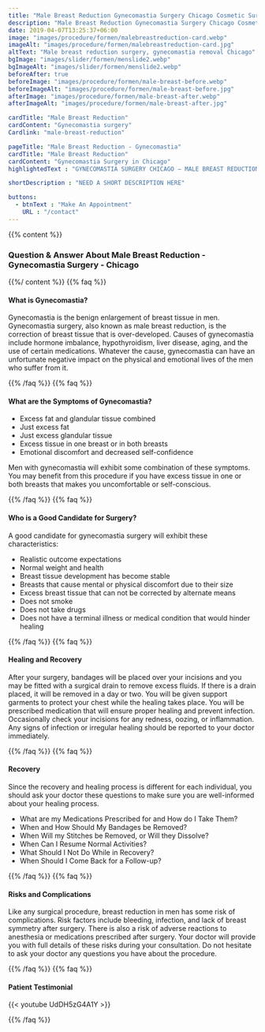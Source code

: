 ```yaml
---
title: "Male Breast Reduction Gynecomastia Surgery Chicago Cosmetic Surgeon Dr. Michael Horn"
description: "Male Breast Reduction Gynecomastia Surgery Chicago Cosmetic Surgeon Dr. Michael Horn"
date: 2019-04-07T13:25:37+06:00
image: "images/procedure/formen/malebreastreduction-card.webp"
imageAlt: "images/procedure/formen/malebreastreduction-card.jpg"
altText: "Male breast reduction surgery, gynecomastia removal Chicago"
bgImage: "images/slider/formen/menslide2.webp"
bgImageAlt: "images/slider/formen/menslide2.webp"
beforeAfter: true
beforeImage: "images/procedure/formen/male-breast-before.webp"
beforeImageAlt: "images/procedure/formen/male-breast-before.jpg"
afterImage: "images/procedure/formen/male-breast-after.webp"
afterImageAlt: "images/procedure/formen/male-breast-after.jpg"

cardTitle: "Male Breast Reduction"
cardContent: "Gynecomastia surgery"
Cardlink: "male-breast-reduction"

pageTitle: "Male Breast Reduction - Gynecomastia"
cardTitle: "Male Breast Reduction"
cardContent: "Gynecomastia Surgery in Chicago"
highlightedText : "GYNECOMASTIA SURGERY CHICAGO – MALE BREAST REDUCTION"

shortDescription : "NEED A SHORT DESCRIPTION HERE"

buttons:
  - btnText : "Make An Appointment"
    URL : "/contact"
---
```


{{% content %}}
### Question & Answer About Male Breast Reduction - Gynecomastia Surgery - Chicago


{{%/ content %}}
{{% faq %}}

#### What is Gynecomastia?

Gynecomastia is the benign enlargement of breast tissue in men. Gynecomastia surgery, also known as male breast reduction, is the correction of breast tissue that is over-developed.
Causes of gynecomastia include hormone imbalance, hypothyroidism, liver disease, aging, and the use of certain medications. Whatever the cause, gynecomastia can have an unfortunate negative impact on the physical and emotional lives of the men who suffer from it.

{{% /faq %}}
{{% faq %}}

#### What are the Symptoms of Gynecomastia?

* Excess fat and glandular tissue combined
* Just excess fat
* Just excess glandular tissue
* Excess tissue in one breast or in both breasts
* Emotional discomfort and decreased self-confidence

Men with gynecomastia will exhibit some combination of these symptoms.  You may benefit from this procedure if you have excess tissue in one or both breasts that makes you uncomfortable or self-conscious.

{{% /faq %}}
{{% faq %}}

#### Who is a Good Candidate for Surgery?

A good candidate for gynecomastia surgery will exhibit these characteristics:

* Realistic outcome expectations
* Normal weight and health
* Breast tissue development has become stable
* Breasts that cause mental or physical discomfort due to their size
* Excess breast tissue that can not be corrected by alternate means
* Does not smoke
* Does not take drugs
* Does not have a terminal illness or medical condition that would hinder healing

{{% /faq %}}
{{% faq %}}

#### Healing and Recovery

After your surgery, bandages will be placed over your incisions and you may be fitted with a surgical drain to remove excess fluids. If there is a drain placed, it will be removed in a day or two. You will be given support garments to protect your chest while the healing takes place.  You will be prescribed medication that will ensure proper healing and prevent infection. Occasionally check your incisions for any redness, oozing, or inflammation. Any signs of infection or irregular healing should be reported to your doctor immediately.

{{% /faq %}}
{{% faq %}}

#### Recovery

Since the recovery and healing process is different for each individual, you should ask your doctor these questions to make sure you are well-informed about your healing process.

* What are my Medications Prescribed for and How do I Take Them?
* When and How Should My Bandages be Removed?
* When Will my Stitches be Removed, or Will they Dissolve?
* When Can I Resume Normal Activities?
* What Should I Not Do While in Recovery?
* When Should I Come Back for a Follow-up?

{{% /faq %}}
{{% faq %}}

#### Risks and Complications

Like any surgical procedure, breast reduction in men has some risk of complications. Risk factors include bleeding, infection, and lack of breast symmetry after surgery. There is also a risk of adverse reactions to anesthesia or medications prescribed after surgery.  Your doctor will provide you with full details of these risks during your consultation. Do not hesitate to ask your doctor any questions you have about the procedure.

{{% /faq %}}
{{% faq %}}

#### Patient Testimonial

{{< youtube UdDH5zG4A1Y >}}

{{% /faq %}}